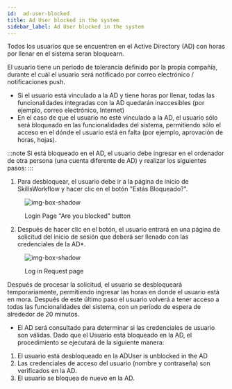 ```yaml
---
id:  ad-user-blocked
title: Ad User blocked in the system
sidebar_label: Ad User blocked in the system
---
```


Todos los usuarios que se encuentren en el Active Directory (AD) con horas por llenar en el sistema seran bloquearn.

El usuario tiene un periodo de tolerancia definido por la propia compañía, durante el cuál el usuario será notificado por correo electrónico / notificaciones push.

- Si el usuario está vinculado a la AD y tiene horas por llenar, todas las funcionalidades integradas con la AD quedarán inaccesibles (por ejemplo, correo electrónico, Internet)
- En el caso de que el usuario no esté vinculado a la AD, el usuario sólo será bloqueado en las funcionalidades del sistema, permitiendo sólo el acceso en el dónde el usuario está en falta (por ejemplo, aprovación de horas, hojas).

:::note
Si está bloqueado en el AD, el usuario debe ingresar en el ordenador de otra persona (una cuenta diferente de AD) y realizar los siguientes pasos:
:::



1. Para desbloquear, el usuario debe ir a la página de inicio de SkillsWorkflow y hacer clic en el botón "Estás Bloqueado?".

<figure>

![img-box-shadow](/img/integrations/ad-user1.png)
<figcaption>Login Page "Are you blocked" button</figcaption>
</figure>

2. Después de hacer clic en el botón, el usuario entrará en una página de solicitud del inicio de sesión que deberá ser llenado con las credenciales de la AD*.

<figure>

![img-box-shadow](/img/integrations/ad-user2.png)
<figcaption>Log in Request page</figcaption>
</figure>

Después de procesar la solicitud, el usuario se desbloqueará temporariamente, permitiendo ingresar las horas en donde el usuario está en mora. Después de este último paso el usuario volverá a tener acceso a todas las funcionalidades del sistema, con un período de espera de alrededor de 20 minutos.

- El AD será consultado para determinar si las credenciales de usuario son válidas. Dado que el Usuario está bloqueado en la AD, el procedimiento se ejecutará de la siguiente manera:

1. El usuario está desbloqueado en la ADUser is unblocked in the AD
2. Las credenciales de acceso del usuario (nombre y contraseña) son verificados en la AD.
3. El usuario se bloquea de nuevo en la AD.
